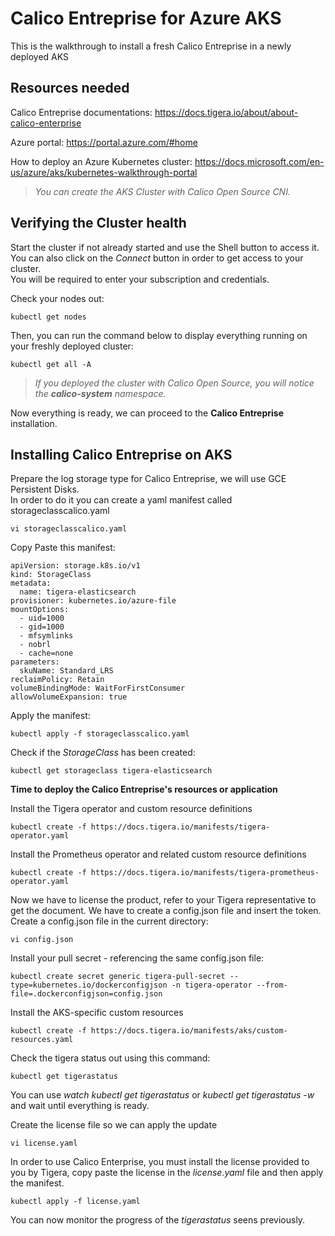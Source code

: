 # Calico Entreprise for Azure AKS
This is the walkthrough to install a fresh Calico Entreprise in a newly deployed AKS

## Resources needed
Calico Entreprise documentations:
https://docs.tigera.io/about/about-calico-enterprise

Azure portal:
https://portal.azure.com/#home

How to deploy an Azure Kubernetes cluster:
https://docs.microsoft.com/en-us/azure/aks/kubernetes-walkthrough-portal

>_You can create the AKS Cluster with Calico Open Source CNI._

## Verifying the Cluster health
Start the cluster if not already started and use the Shell button to access it.<br/>
You can also click on the _Connect_ button in order to get access to your cluster.<br/>
You will be required to enter your subscription and credentials.<br/>

Check your nodes out:
```
kubectl get nodes
```

Then, you can run the command below to display everything running on your freshly deployed cluster:
```
kubectl get all -A
```

>_If you deployed the cluster with Calico Open Source, you will notice the __calico-system__ namespace._

Now everything is ready, we can proceed to the **Calico Entreprise** installation.

## Installing Calico Entreprise on AKS

Prepare the log storage type for Calico Entreprise, we will use GCE Persistent Disks.<br/>
In order to do it you can create a yaml manifest called storageclasscalico.yaml<br/>
```
vi storageclasscalico.yaml
```
Copy Paste this manifest:
```
apiVersion: storage.k8s.io/v1
kind: StorageClass
metadata:
  name: tigera-elasticsearch
provisioner: kubernetes.io/azure-file
mountOptions:
  - uid=1000
  - gid=1000
  - mfsymlinks
  - nobrl
  - cache=none
parameters:
  skuName: Standard_LRS
reclaimPolicy: Retain
volumeBindingMode: WaitForFirstConsumer
allowVolumeExpansion: true
```

Apply the manifest:
```
kubectl apply -f storageclasscalico.yaml
```
Check if the _StorageClass_ has been created:
```
kubectl get storageclass tigera-elasticsearch
```
**Time to deploy the Calico Entreprise's resources or application**

Install the Tigera operator and custom resource definitions
```
kubectl create -f https://docs.tigera.io/manifests/tigera-operator.yaml
```
Install the Prometheus operator and related custom resource definitions
```
kubectl create -f https://docs.tigera.io/manifests/tigera-prometheus-operator.yaml
```
Now we have to license the product, refer to your Tigera representative to get the document.
We have to create a config.json file and insert the token.<br/>
Create a config.json file in the current directory:
```
vi config.json
```
Install your pull secret - referencing the same config.json file:
```
kubectl create secret generic tigera-pull-secret --type=kubernetes.io/dockerconfigjson -n tigera-operator --from-file=.dockerconfigjson=config.json
```
Install the AKS-specific custom resources
```
kubectl create -f https://docs.tigera.io/manifests/aks/custom-resources.yaml
```
Check the tigera status out using this command:
```
kubectl get tigerastatus
```
You can use _watch kubectl get tigerastatus_ or _kubectl get tigerastatus -w_ and wait until everything is ready.<br/>

Create the license file so we can apply the update
```
vi license.yaml
```
In order to use Calico Enterprise, you must install the license provided to you by Tigera, copy paste the license in the _license.yaml_ file and then apply the manifest.
```
kubectl apply -f license.yaml
```
You can now monitor the progress of the _tigerastatus_ seens previously.

